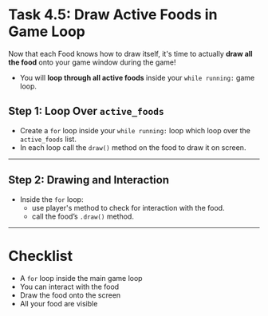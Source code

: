 # Task 4.5: Draw Active Foods in Game Loop

Now that each Food knows how to draw itself, it's time to actually **draw all the food** onto your game window during the game!

- You will **loop through all active foods** inside your `while running:` game loop.


## Step 1: Loop Over `active_foods`

- Create a `for` loop inside your `while running:` loop which loop over the `active_foods` list.
- In each loop call the `draw()` method on the food to draw it on screen.
---

## Step 2: Drawing and Interaction
- Inside the `for` loop:
    - use player's method to check for interaction with the food.
    - call the food’s `.draw()` method.
---

# Checklist
- A `for` loop inside the main game loop
- You can interact with the food
- Draw the food onto the screen
- All your food are visible